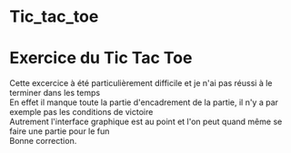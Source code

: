 # Tic_tac_toe

<h1>Exercice du Tic Tac Toe</h1>
<p>Cette excercice à été particulièrement difficile et je n'ai pas réussi à le terminer dans les temps<br/>
En effet il manque toute la partie d'encadrement de la partie, il n'y a par exemple pas les conditions de victoire<br/>
Autrement l'interface graphique est au point et l'on peut quand même se faire une partie pour le fun<br/>
Bonne correction.</p>